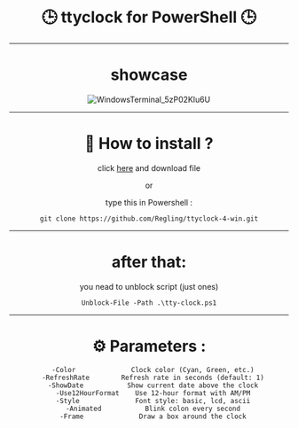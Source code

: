 
<div class=badges align="center">
    
  <br><br><br><br>

# 🕒 ttyclock for PowerShell 🕒
***

# showcase

![WindowsTerminal_5zP02Klu6U](https://github.com/user-attachments/assets/9021c9f7-29d8-49cb-a971-8738614dbfc4)
***

# 🚀 How to install ?

click [here](https://github.com/Regling/ttyclock-4-win/archive/refs/heads/main.zip) and download file

or

type this in Powershell :  
  
```
git clone https://github.com/Regling/ttyclock-4-win.git
```
***

# after that:
you nead to unblock script (just ones)

```
Unblock-File -Path .\tty-clock.ps1
```
***

# ⚙️ Parameters :

```
  -Color              Clock color (Cyan, Green, etc.)
  -RefreshRate        Refresh rate in seconds (default: 1)
  -ShowDate           Show current date above the clock
  -Use12HourFormat    Use 12-hour format with AM/PM
  -Style              Font style: basic, lcd, ascii
  -Animated           Blink colon every second
  -Frame              Draw a box around the clock
```
